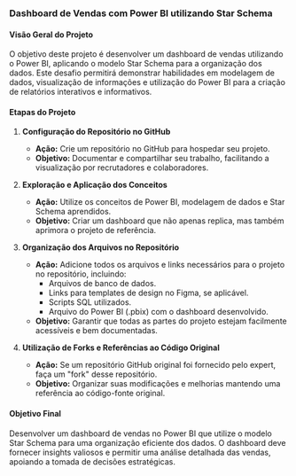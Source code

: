 ### Dashboard de Vendas com Power BI utilizando Star Schema

#### Visão Geral do Projeto

O objetivo deste projeto é desenvolver um dashboard de vendas utilizando o Power BI, aplicando o modelo Star Schema para a organização dos dados. Este desafio permitirá demonstrar habilidades em modelagem de dados, visualização de informações e utilização do Power BI para a criação de relatórios interativos e informativos.

#### Etapas do Projeto

1. **Configuração do Repositório no GitHub**
   - **Ação:** Crie um repositório no GitHub para hospedar seu projeto.
   - **Objetivo:** Documentar e compartilhar seu trabalho, facilitando a visualização por recrutadores e colaboradores.

2. **Exploração e Aplicação dos Conceitos**
   - **Ação:** Utilize os conceitos de Power BI, modelagem de dados e Star Schema aprendidos.
   - **Objetivo:** Criar um dashboard que não apenas replica, mas também aprimora o projeto de referência.

3. **Organização dos Arquivos no Repositório**
   - **Ação:** Adicione todos os arquivos e links necessários para o projeto no repositório, incluindo:
     - Arquivos de banco de dados.
     - Links para templates de design no Figma, se aplicável.
     - Scripts SQL utilizados.
     - Arquivo do Power BI (.pbix) com o dashboard desenvolvido.
   - **Objetivo:** Garantir que todas as partes do projeto estejam facilmente acessíveis e bem documentadas.

4. **Utilização de Forks e Referências ao Código Original**
   - **Ação:** Se um repositório GitHub original foi fornecido pelo expert, faça um "fork" desse repositório.
   - **Objetivo:** Organizar suas modificações e melhorias mantendo uma referência ao código-fonte original.

#### Objetivo Final

Desenvolver um dashboard de vendas no Power BI que utilize o modelo Star Schema para uma organização eficiente dos dados. O dashboard deve fornecer insights valiosos e permitir uma análise detalhada das vendas, apoiando a tomada de decisões estratégicas.
